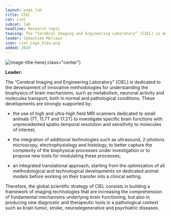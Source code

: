 ```yaml
---
layout: page_lab
title: CIEL
cat: ciel
subcat: lab
headline: Research topic
teasing: The “Cerebral Imaging and Engineering Laboratory” (CIEL) is dedicated to the development of innovative methodologies for understanding the biophysics of brain mechanisms, both in normal and pathological conditions.
leader: Sebastien Meriaux
icon: ciel_Logo_bleu.png
added: 2020
---
```


![image-title-here]({{site.url}}{{site.baseurl}}/images/labs/{{page.icon}}){:class="center"}

<b> Leader: </b>
<script>mail2("{{page.leader | replace: " ", "." | downcase}}", "cea", 3, "", "{{page.leader}}")</script>

The “Cerebral Imaging and Engineering Laboratory” (CIEL) is dedicated to the development of innovative methodologies for understanding the biophysics of brain mechanisms, such as metabolism, neuronal activity and molecules transport, both in normal and pathological conditions. These developments are strongly supported by:

- the use of high and ultra-high field MRI scanners dedicated to small animals (7T, 11.7T and 17.2T) to investigate specific brain functions with unprecedented spatio-temporal resolution and sensitivity to molecules of interest;

- the integration of additional technologies such as ultrasound, 2-photons microscopy, electrophysiology and histology, to better capture the complexity of the biophysical processes under investigation or to propose new tools for modulating these processes;

- an integrated translational approach, starting from the optimization of all methodological and technological developments on dedicated animal models before working on their transfer into a clinical setting.

Therefore, the global scientific strategy of CIEL consists in building a framework of imaging technologies that are increasing the comprehension of fundamental mechanisms underlying brain functioning, but also in producing new diagnostic and therapeutic tools in a pathological context such as brain tumor, stroke, neurodegenerative and psychiatric diseases.
